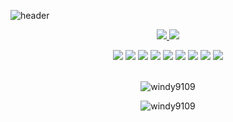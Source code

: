 
![header](https://capsule-render.vercel.app/api?type=waving&color=gradient&height=300&section=header&text=LeeSeulGi&fontSize=90)

<!--
**windy9109/windy9109** is a ✨ _special_ ✨ repository because its `README.md` (this file) appears on your GitHub profile.

Here are some ideas to get you started:

- 🔭 I’m currently working on ...
- 🌱 I’m currently learning ...
- 👯 I’m looking to collaborate on ...
- 🤔 I’m looking for help with ...f
- 💬 Ask me about ...
- 📫 How to reach me: ...
- 😄 Pronouns: ...
- ⚡ Fun fact: ...
-->
<div align="center">
    <p>
    <a href="https://github.com/windy9109" target="_blank">
        <img src="https://img.shields.io/badge/GitHub-181717?style=for-the/badge&logo=GitHub&logoColor=FFFFFF"/>
    </a>
   <!-- <a href="https://www.notion.so/image9489/" target="_blank">
        <img src="https://img.shields.io/badge/Notion-000000?style=for-the/badge&logo=Notion&logoColor=FFFFFF"/>
    </a>-->
    </a>
    <a href="mailto:sun035160@gmail.com" target="_blank">
        <img src="https://img.shields.io/badge/Gmail-EA4335?style=for-the/badge&logo=Gmail&logoColor=FFFFFF"/>
    </a>
    </p>
</div>



<div align="center">
<img src="https://img.shields.io/badge/HTML-E34F26?style=flat-square&logo=HTML5&logoColor=white"/>
<img src="https://img.shields.io/badge/CSS-1572B6?style=flat-square&logo=CSS3&logoColor=white"/>
<img src="https://img.shields.io/badge/JavaScript-F7DF1E?style=flat-square&logo=JavaScript&logoColor=white"/>
<img src="https://img.shields.io/badge/Java-007396?style=flat-square&logo=Java&logoColor=white"/>
<img src="https://img.shields.io/badge/Oracle-F80000?style=flat-square&logo=Oracle&logoColor=white"/>
<img src="https://img.shields.io/badge/Eclipse IDE-2C2255?style=flat-square&logo=Eclipse IDE&logoColor=white"/>
<img src="https://img.shields.io/badge/Visual Studio-5C2D91?style=flat-square&logo=Visual Studio&logoColor=white"/>
<img src="https://img.shields.io/badge/Visual Studio Code-007ACC?style=flat-square&logo=Visual Studio Code&logoColor=white"/>
  <img src="https://img.shields.io/badge/Sourcetree-0052CC?style=flat-square&logo=Sourcetree&logoColor=white"/>
</div>

<br>

<div align="center">
    <p>
        <img align="center"
             src="https://github-readme-stats.vercel.app/api?username=windy9109&show_icons=true&locale=en"
             alt="windy9109"/>
    </p>
    <p>
        <img align="center"
             src="https://github-readme-stats.vercel.app/api/top-langs?username=windy9109&show_icons=true&locale=en&layout=compact"
             alt="windy9109"/>
    </p>

</div>
